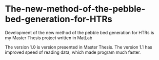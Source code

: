 # The-new-method-of-the-pebble-bed-generation-for-HTRs
Development of the new method of the pebble bed generation for HTRs is my Master Thesis project written in MatLab

The version 1.0 is version presented in Master Thesis.
The version 1.1 has improved speed of reading data, which made program much faster.
